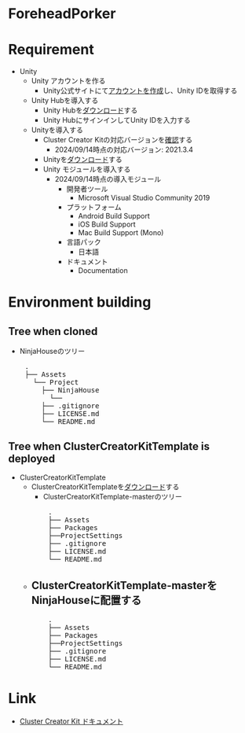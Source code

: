 # ForeheadPorker

# Requirement
- Unity
  - Unity アカウントを作る
    - Unity公式サイトにて[アカウントを作成](https://unity.com/ja)し、Unity IDを取得する
  - Unity Hubを導入する
    - Unity Hubを[ダウンロード](https://unity.com/ja/download)する
    - Unity HubにサインインしてUnity IDを入力する
  - Unityを導入する
    - Cluster Creator Kitの対応バージョンを[確認](https://docs.cluster.mu/creatorkit/installation/install-unity/)する
      - 2024/09/14時点の対応バージョン: 2021.3.4
    - Unityを[ダウンロード](https://unity.com/releases/editor/archive)する
    - Unity モジュールを導入する
      - 2024/09/14時点の導入モジュール
        - 開発者ツール
          - Microsoft Visual Studio Community 2019
        - プラットフォーム
          - Android Build Support
          - iOS Build Support
          - Mac Build Support (Mono)
        - 言語パック
          - 日本語
        - ドキュメント
          - Documentation

# Environment building
## Tree when cloned
- NinjaHouseのツリー
<pre>
    .
    ├── Assets
      └── Project
        ├── NinjaHouse
          └──
        ├── .gitignore
        ├── LICENSE.md
        └── README.md
</pre>

## Tree when ClusterCreatorKitTemplate is deployed
- ClusterCreatorKitTemplate
  - ClusterCreatorKitTemplateを[ダウンロード](https://bit.ly/creator-kit-template)する
    - ClusterCreatorKitTemplate-masterのツリー
    <pre>
        .
        ├── Assets
        ├── Packages
        ├──ProjectSettings
        ├── .gitignore
        ├── LICENSE.md
        └── README.md
    </pre>
  - ClusterCreatorKitTemplate-masterをNinjaHouseに配置する
    - 
    <pre>
        .
        ├── Assets
        ├── Packages
        ├──ProjectSettings
        ├── .gitignore
        ├── LICENSE.md
        └── README.md
    </pre>
# Link
- [Cluster Creator Kit ドキュメント]( https://docs.cluster.mu/creatorkit/)